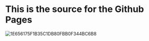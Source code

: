 # This is the source for the Github Pages

![1E656175F1B35C1DB80FBB0F344BC6B8](https://user-images.githubusercontent.com/57187945/195997337-791f843e-22b6-4a73-8d10-f597ae60b545.jpg)
